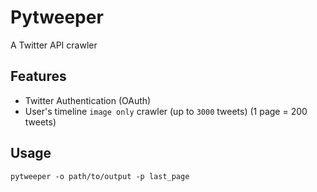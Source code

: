 # Pytweeper
A Twitter API crawler

## Features
* Twitter Authentication (OAuth)
* User's timeline `image only` crawler (up to `3000` tweets) (1 page = 200 tweets)

## Usage
```
pytweeper -o path/to/output -p last_page
```
